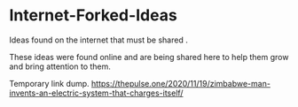 # Internet-Forked-Ideas
Ideas found on the internet that must be shared .


These ideas were found online and are being shared here to help them grow and bring attention to them.

Temporary link dump.
https://thepulse.one/2020/11/19/zimbabwe-man-invents-an-electric-system-that-charges-itself/
